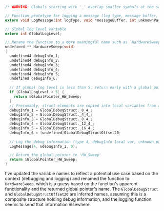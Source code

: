 ```c
/* WARNING: Globals starting with '_' overlap smaller symbols at the same address */

// Function prototype for logging a message (log type, message buffer, unknown parameter)
extern void LogMessage(int logType, void *messageBuffer, int unknownParam);

// Global log level variable
extern int GlobalLogLevel;

// Rename the function to a more meaningful name such as `HardwareSweep`
undefined ** HardwareSweep(void)
{
  undefined4 debugInfo_1;
  undefined4 debugInfo_2;
  undefined4 debugInfo_3;
  undefined4 debugInfo_4;
  undefined4 debugInfo_5;
  undefined debugInfo_6;
  
  // If global log level is less than 5, return early with a global pointer (seemingly to 'HW_Sweep')
  if (GlobalLogLevel < 5) {
    return &GlobalPointer_HW_Sweep;
  }
  // Presumably, struct elements are copied into local variables from a global debug structure
  debugInfo_1 = GlobalDebugStruct._0_4_;
  debugInfo_2 = GlobalDebugStruct._4_4_;
  debugInfo_3 = GlobalDebugStruct._8_4_;
  debugInfo_4 = GlobalDebugStruct._12_4_;
  debugInfo_5 = GlobalDebugStruct._16_4_;
  debugInfo_6 = (undefined)GlobalDebugStructOffset20;
  
  // Log the debug information (type 4, debugInfo local var, unknown parameter 0)
  LogMessage(4, &debugInfo_1, 0);

  // Return the global pointer to 'HW_Sweep'
  return &GlobalPointer_HW_Sweep;
}
```

I've updated the variable names to reflect a potential use case based on the context (debugging and logging) and renamed the function to `HardwareSweep`, which is a guess based on the function's apparent functionality and the returned global pointer's name. The `GlobalDebugStruct` and `GlobalDebugStructOffset20` are inferred names, assuming this is a composite structure holding debug information, and the logging function seems to send that information elsewhere.
